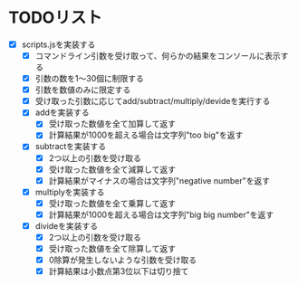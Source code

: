 # TODOリスト

- [x] scripts.jsを実装する
  - [x] コマンドライン引数を受け取って、何らかの結果をコンソールに表示する
  - [x] 引数の数を1〜30個に制限する
  - [x] 引数を数値のみに限定する
  - [x] 受け取った引数に応じてadd/subtract/multiply/devideを実行する
  - [x] addを実装する
    - [x] 受け取った数値を全て加算して返す
    - [x] 計算結果が1000を超える場合は文字列"too big"を返す
  - [x] subtractを実装する
    - [x] 2つ以上の引数を受け取る
    - [x] 受け取った数値を全て減算して返す
    - [x] 計算結果がマイナスの場合は文字列"negative number"を返す
  - [x] multiplyを実装する
    - [x] 受け取った数値を全て乗算して返す
    - [x] 計算結果が1000を超える場合は文字列"big big number"を返す
  - [x] divideを実装する
    - [x] 2つ以上の引数を受け取る
    - [x] 受け取った数値を全て除算して返す
    - [x] 0除算が発生しないような引数を受け取る
    - [x] 計算結果は小数点第3位以下は切り捨て
